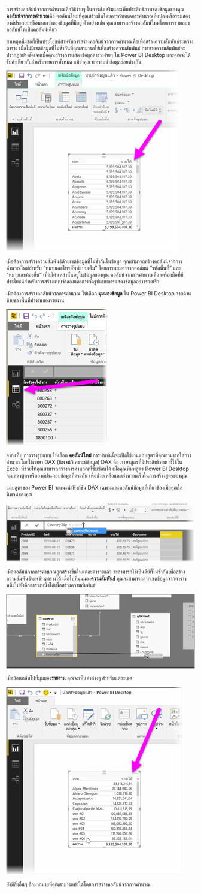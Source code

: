 การสร้างคอลัมน์จากการคำนวณคือวิธีง่ายๆ ในการส่งเสริมและเพิ่มประสิทธิภาพของข้อมูลของคุณ **คอลัมน์จากการคำนวณ**คือ คอลัมน์ใหม่ที่คุณสร้างขึ้นโดยการกำหนดการคำนวณที่แปลงหรือรวมสององค์ประกอบหรือมากกว่าของข้อมูลที่มีอยู่ ตัวอย่างเช่น คุณสามารถสร้างคอลัมน์ใหม่โดยการรวมสองคอลัมน์ให้เป็นคอลัมน์เดียว

สาเหตุหนึ่งข้อที่เป็นประโยชน์สำหรับการสร้างคอลัมน์จากการคำนวณคือเพื่อสร้างความสัมพันธ์ระหว่างตาราง เมื่อไม่มีเขตข้อมูลที่ไม่ซ้ำกันที่คุณสามารถใช้เพื่อสร้างความสัมพันธ์ การขาดความสัมพันธ์จะปรากฏอย่างชัดเจนเมื่อคุณสร้างการแสดงข้อมูลตารางง่ายๆ ใน Power BI Desktop และคุณจะได้รับค่าเดียวกับสำหรับรายการทั้งหมด แม้ว่าคุณจะทราบว่าข้อมูลย่อยต่างกัน

![](media/2-3-create-calculated-columns/2-3_1.png)

เมื่อต้องการสร้างความสัมพันธ์ด้วยเขตข้อมูลที่ไม่ซ้ำกันในข้อมูล คุณสามารถสร้างคอลัมน์จากการคำนวณใหม่สำหรับ “หมายเลขโทรศัพท์แบบเต็ม” โดยการผสมค่าจากคอลัมน์ “รหัสพื้นที่” และ “หมายเลขท้องถิ่น” เมื่อมีค่าเหล่านั้นอยู่ในข้อมูลของคุณ คอลัมน์จากการคำนวณคือ เครื่องมือที่มีประโยชน์สำหรับการสร้างแบบจำลองและการจัดรูปแบบการแสดงข้อมูลอย่างรวดเร็ว

เมื่อต้องการสร้างคอลัมน์จากการคำนวณ ให้เลือก **มุมมองข้อมูล** ใน Power BI Desktop จากด้านซ้ายของพื้นที่ทำงานของรายงาน

![](media/2-3-create-calculated-columns/2-3_2.png)

จากแท็บ การวางรูปแบบ ให้เลือก **คอลัมน์ใหม่** การทำเช่นนี้จะเปิดใช้งานแถบสูตรที่คุณสามารถใส่การคำนวณโดยใช้ภาษา DAX (นิพจน์วิเคราะห์ข้อมูล) DAX คือ ภาษาสูตรที่มีประสิทธิภาพ ที่ใช้ใน Excel ที่ช่วยให้คุณสามารถสร้างการคำนวณที่ซับซ้อนได้ เมื่อคุณพิมพ์สูตร Power BI Desktop จะแสดงสูตรหรือองค์ประกอบข้อมูลที่ตรงกัน เพื่อช่วยเหลือและเร่งความเร็วในการสร้างสูตรของคุณ

แถบสูตรของ Power BI จะแนะนำฟังก์ชัน DAX เฉพาะและคอลัมน์ข้อมูลที่เกี่ยวข้องเมื่อคุณใส่นิพจน์ของคุณ

![](media/2-3-create-calculated-columns/2-3_3.png)

เมื่อคอลัมน์จากการคำนวณถูกสร้างขึ้นในแต่ละตารางแล้ว จะสามารถใช้เป็นคีย์ที่ไม่ซ้ำกันเพื่อสร้างความสัมพันธ์ระหว่างตารางได้ เมื่อไปที่มุมมอง**ความสัมพันธ์** คุณจะสามารถลากเขตข้อมูลจากตารางหนึ่งไปยังอีกตารางหนึ่งได้เพื่อสร้างความสัมพันธ์

![](media/2-3-create-calculated-columns/2-3_4.png)

เมื่อย้อนกลับไปที่มุมมอง**รายงาน** คุณจะเห็นค่าต่างๆ สำหรับแต่ละเขต

![](media/2-3-create-calculated-columns/2-3_5.png)

ยังมีสิ่งอื่นๆ อีกมากมายที่คุณสามารถทำได้โดยการสร้างคอลัมน์จากการคำนวณ

